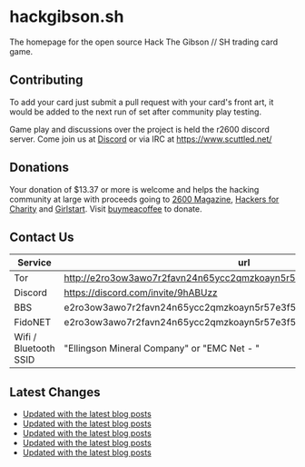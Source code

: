 # hackgibson.sh
The homepage for the open source Hack The Gibson // SH trading card game.


## Contributing

To add your card just submit a pull request with your card's front art, it would be added to the next run of set after community play testing.

Game play and discussions over the project is held the r2600 discord server. Come join us at [Discord](https://discord.com/invite/9hABUzz) or via IRC at https://www.scuttled.net/


## Donations

Your donation of $13.37 or more is welcome and helps the hacking community at large with proceeds going to [2600 Magazine](https://2600.com/), [Hackers for Charity](https://hackersforcharity.org) and [Girlstart](https://girlstart.org).  Visit [buymeacoffee](https://www.buymeacoffee.com/hackgibson.sh) to donate.


## Contact Us

Service | url
-|-
Tor | http://e2ro3ow3awo7r2favn24n65ycc2qmzkoayn5r57e3f56nvjwdcgg32ad.onion
Discord | https://discord.com/invite/9hABUzz
BBS | e2ro3ow3awo7r2favn24n65ycc2qmzkoayn5r57e3f56nvjwdcgg32ad.onion:23
FidoNET | e2ro3ow3awo7r2favn24n65ycc2qmzkoayn5r57e3f56nvjwdcgg32ad.onion:24554
Wifi / Bluetooth SSID | "Ellingson Mineral Company" or "EMC Net - <fidonet address>"

## Latest Changes
<!-- BLOG-POST-LIST:START -->
- [Updated with the latest blog posts](https://github.com/DFW2600/hackgibson.sh/commit/f7d4986dded6b9c7348821251d040e98fe821b24)
- [Updated with the latest blog posts](https://github.com/DFW2600/hackgibson.sh/commit/577b31481b2fbc1518dfb9e2f1bbc51ed3f9babe)
- [Updated with the latest blog posts](https://github.com/DFW2600/hackgibson.sh/commit/f78d845f864564d8ff5653a6068a76e98b997070)
- [Updated with the latest blog posts](https://github.com/DFW2600/hackgibson.sh/commit/8004441b0484abb9b3fae8f6931302108701f7e8)
- [Updated with the latest blog posts](https://github.com/DFW2600/hackgibson.sh/commit/7963edd4239d08dfdc43dab67c94d783b73f1269)
<!-- BLOG-POST-LIST:END -->
